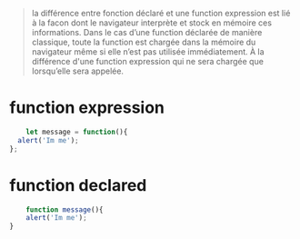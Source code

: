 
>la différence entre fonction déclaré et une function expression est lié à la facon dont le navigateur interprète et stock en mémoire ces informations.
Dans le cas d’une function déclarée de manière classique, toute la function est chargée dans la mémoire du navigateur même si elle n’est pas utilisée immédiatement. À la différence d'une function expression qui ne sera chargée que lorsqu’elle sera appelée.


# function expression

```javascript
    let message = function(){
  alert('Im me');
};

```

# function declared

```javascript
    function message(){
    alert('Im me');
}
```
